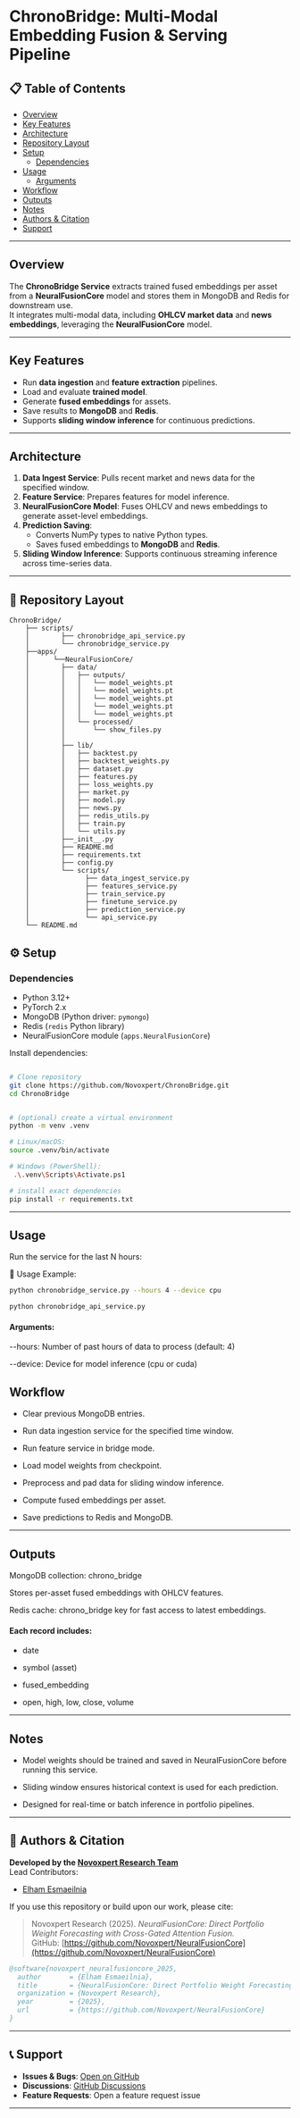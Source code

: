 # ChronoBridge: Multi-Modal Embedding Fusion & Serving Pipeline

## 📋 Table of Contents

- [Overview](#overview)
- [Key Features](#key-features)
- [Architecture](#architecture)
- [Repository Layout](#-repository-layout)
- [Setup](#️-setup)
  - [Dependencies](#dependencies)
- [Usage](#usage)
  - [Arguments](#arguments)
- [Workflow](#workflow)
- [Outputs](#outputs)
- [Notes](#notes)
- [Authors & Citation](#-authors--citation)
- [Support](#-support)
---
## Overview

The **ChronoBridge Service** extracts trained fused embeddings per asset from a  **NeuralFusionCore** model and stores them in MongoDB and Redis for downstream use.  
It integrates multi-modal data, including **OHLCV market data** and **news embeddings**, leveraging the **NeuralFusionCore** model.

---

## Key Features

- Run **data ingestion** and **feature extraction** pipelines.
- Load and evaluate **trained model**.
- Generate **fused embeddings** for assets.
- Save results to **MongoDB** and **Redis**.
- Supports **sliding window inference** for continuous predictions.

---

## Architecture

1. **Data Ingest Service**: Pulls recent market and news data for the specified window.
2. **Feature Service**: Prepares features for model inference.
3. **NeuralFusionCore Model**: Fuses OHLCV and news embeddings to generate asset-level embeddings.
4. **Prediction Saving**:  
   - Converts NumPy types to native Python types.
   - Saves fused embeddings to **MongoDB** and **Redis**.
5. **Sliding Window Inference**: Supports continuous streaming inference across time-series data.

---
## 📁 Repository Layout

```
ChronoBridge/
    ├── scripts/
    │        ├── chronobridge_api_service.py 
    │        └── chronobridge_service.py
    ├──apps/
    │      └──NeuralFusionCore/
    │        ├── data/
    │        │   ├── outputs/
    │        │   │   └── model_weights.pt        
    │        │   │   └── model_weights.pt        
    │        │   │   └── model_weights.pt        
    │        │   │   └── model_weights.pt        
    │        │   │   └── model_weights.pt        
    │        │   └── processed/
    │        │       └── show_files.py                   
    │        │   
    │        ├── lib/
    │        │   ├── backtest.py
    │        │   ├── backtest_weights.py        
    │        │   ├── dataset.py
    │        │   ├── features.py
    │        │   ├── loss_weights.py            
    │        │   ├── market.py
    │        │   ├── model.py
    │        │   ├── news.py
    │        │   ├── redis_utils.py
    │        │   ├── train.py
    │        │   └── utils.py
    │        ├──_init__.py
    │        ├── README.md
    │        ├── requirements.txt
    │        ├── config.py
    │        └── scripts/
    │              ├── data_ingest_service.py
    │              ├── features_service.py
    │              ├── train_service.py
    │              ├── finetune_service.py
    │              ├── prediction_service.py 
    │              └── api_service.py
    └── README.md
```
## ⚙️ Setup

### Dependencies

- Python 3.12+
- PyTorch 2.x
- MongoDB (Python driver: `pymongo`)
- Redis (`redis` Python library)
- NeuralFusionCore module (`apps.NeuralFusionCore`)

Install dependencies:

```bash

# Clone repository
git clone https://github.com/Novoxpert/ChronoBridge.git
cd ChronoBridge


# (optional) create a virtual environment
python -m venv .venv

# Linux/macOS:
source .venv/bin/activate

# Windows (PowerShell):
 .\.venv\Scripts\Activate.ps1

# install exact dependencies
pip install -r requirements.txt
```
---


## Usage

Run the service for the last N hours:

🔧 Usage Example:
```bash
python chronobridge_service.py --hours 4 --device cpu
```
```bash
python chronobridge_api_service.py 
```

#### Arguments:

--hours: Number of past hours of data to process (default: 4)

--device: Device for model inference (cpu or cuda)


## Workflow

- Clear previous MongoDB entries.

- Run data ingestion service for the specified time window.

- Run feature service in bridge mode.

- Load model weights from checkpoint.

- Preprocess and pad data for sliding window inference.

- Compute fused embeddings per asset.

- Save predictions to Redis and MongoDB.

---

## Outputs

MongoDB collection: chrono_bridge

Stores per-asset fused embeddings with OHLCV features.

Redis cache: chrono_bridge key for fast access to latest embeddings.

#### Each record includes:

* date

* symbol (asset)

* fused_embedding

* open, high, low, close, volume
---

## Notes

- Model weights should be trained and saved in NeuralFusionCore before running this service.

- Sliding window ensures historical context is used for each prediction.

- Designed for real-time or batch inference in portfolio pipelines.

---
## 👥 Authors & Citation

**Developed by the [Novoxpert Research Team](https://github.com/Novoxpert)**  
Lead Contributors:
 - [Elham Esmaeilnia](https://github.com/Elham-Esmaeilnia)
 

If you use this repository or build upon our work, please cite:

> Novoxpert Research (2025). *NeuralFusionCore: Direct Portfolio Weight Forecasting with Cross-Gated Attention Fusion.*  
> GitHub: [https://github.com/Novoxpert/NeuralFusionCore](https://github.com/Novoxpert/NeuralFusionCore)

```bibtex
@software{novoxpert_neuralfusioncore_2025,
  author       = {Elham Esmaeilnia},
  title        = {NeuralFusionCore: Direct Portfolio Weight Forecasting with Cross-Gated Attention Fusion},
  organization = {Novoxpert Research},
  year         = {2025},
  url          = {https://github.com/Novoxpert/NeuralFusionCore}
}
```
---
## 📞 Support

- **Issues & Bugs**: [Open on GitHub](https://github.com/Novoxpert/neuralfusioncore/issues)
- **Discussions**: [GitHub Discussions](https://github.com/Novoxpert/neuralfusioncore/discussions)
- **Feature Requests**: Open a feature request issue
---